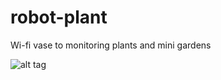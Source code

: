 # robot-plant
Wi-fi vase to monitoring plants and mini gardens

![alt tag](https://i.imgur.com/klfnAix.jpg)
